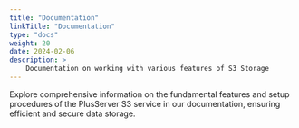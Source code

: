 ```yaml
---
title: "Documentation"
linkTitle: "Documentation"
type: "docs"
weight: 20
date: 2024-02-06
description: >
    Documentation on working with various features of S3 Storage
---
```

Explore comprehensive information on the fundamental features and setup procedures of the PlusServer S3 service in our documentation, ensuring efficient and secure data storage.